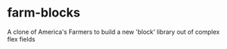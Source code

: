 # farm-blocks
A clone of America's Farmers to build a new 'block' library out of complex flex fields
